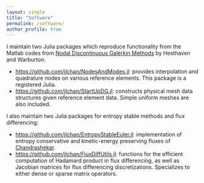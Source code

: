 ```yaml
---
layout: single
title: "Software"
permalink: /software/
author_profile: true
---
```


I maintain two Julia packages which reproduce functionality from the Matlab codes from [Nodal Discontinuous Galerkin Methods](https://link.springer.com/book/10.1007/978-0-387-72067-8) by Hesthaven and Warburton.
- https://github.com/jlchan/NodesAndModes.jl: provides interpolation and quadrature nodes on various reference elements. This package is a registered Julia.
- https://github.com/jlchan/StartUpDG.jl: constructs physical mesh data structures given reference element data. Simple uniform meshes are also included.

I also maintain two Julia packages for entropy stable methods and flux differencing:
- https://github.com/jlchan/EntropyStableEuler.jl: implementation of entropy conservative and kinetic-energy preserving fluxes of [Chandrashekar](https://arxiv.org/abs/1209.4994).
- https://github.com/jlchan/FluxDiffUtils.jl: functions for the efficient computation of Hadamard product in flux differencing, as well as Jacobian matrices for flux differencing discretizations. Specializes to either dense or sparse matrix operators. 

